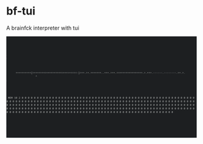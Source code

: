 # bf-tui
A brainfck interpreter with tui

![](https://github.com/io3dev/bf-tui/blob/main/images/Hello_World.gif)
